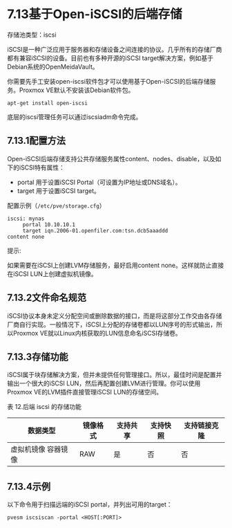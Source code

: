 # 7.13基于Open-iSCSI的后端存储

存储池类型：iscsi

iSCSI是一种广泛应用于服务器和存储设备之间连接的协议。几乎所有的存储厂商都有兼容iSCSI的设备。目前也有多种开源的iSCSI target解决方案，例如基于Debian系统的OpenMeidaVault。

你需要先手工安装open-iscsi软件包才可以使用基于Open-iSCSI的后端存储服务。Proxmox VE默认不安装该Debian软件包。
```
apt-get install open-iscsi
```

底层的iscsi管理任务可以通过iscsiadm命令完成。

## 7.13.1配置方法

Open-iSCSI后端存储支持公共存储服务属性content、nodes、disable，以及如下的iSCSI特有属性：

- portal
用于设置iSCSI Portal（可设置为IP地址或DNS域名）。
- target
用于设置iSCSI target。

配置示例（`/etc/pve/storage.cfg`）

```
iscsi: mynas
     portal 10.10.10.1
     target iqn.2006-01.openfiler.com:tsn.dcb5aaaddd
content none
```


提示:

如果需要在iSCSI上创建LVM存储服务，最好启用content none。这样就防止直接在iSCSI LUN上创建虚拟机镜像。

## 7.13.2文件命名规范

iSCSI协议本身未定义分配空间或删除数据的接口，而是将这部分工作交由各存储厂商自行实现。一般情况下，iSCSI上分配的存储卷都以LUN序号的形式输出，所以Proxmox VE就以Linux内核获取的LUN信息命名iSCSI存储卷。


## 7.13.3存储功能
iSCSI属于块存储解决方案，但并未提供任何管理接口。所以，最佳时间是配置并输出一个很大的iSCSI LUN，然后再配置创建LVM进行管理。你可以使用Proxmox VE的LVM插件直接管理iSCSI LUN的存储空间。

表 12.后端 iscsi 的存储功能

|数据类型 |镜像格式 |支持共享| 支持快照 |支持链接克隆|
|-----|-----|-----|----|-----|
|虚拟机镜像 容器镜像 |RAW |是|否|否|

## 7.13.4示例	

以下命令用于扫描远端的iSCSI portal，并列出可用的target：

```
pvesm iscsiscan -portal <HOST[:PORT]>
```